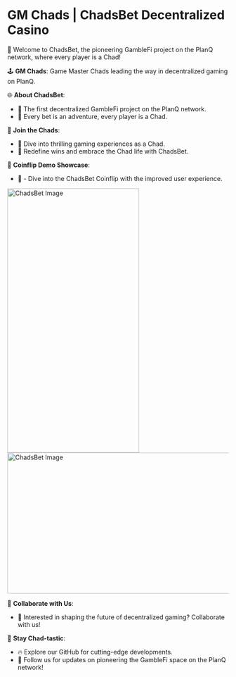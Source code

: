# GM Chads | ChadsBet Decentralized Casino

🎲 Welcome to ChadsBet, the pioneering GambleFi project on the PlanQ network, where every player is a Chad!

🕹️ **GM Chads**: Game Master Chads leading the way in decentralized gaming on PlanQ.

🌐 **About ChadsBet**:
- 🚀 The first decentralized GambleFi project on the PlanQ network.
- 🎰 Every bet is an adventure, every player is a Chad.

👊 **Join the Chads**:
- 💎 Dive into thrilling gaming experiences as a Chad.
- 🌟 Redefine wins and embrace the Chad life with ChadsBet.

🤳 **Coinflip Demo Showcase**:
- 📱  - Dive into the ChadsBet Coinflip with the improved user experience.
<img src="https://aquamarine-afraid-elk-411.mypinata.cloud/ipfs/QmXZLtG9tKZnFPvNqqKUQ3GZNzxZs1MBqrxCBDpc3CyNC4" alt="ChadsBet Image" title="ChadsBet Mobile Image" width="300" height="600" >

<img src="https://aquamarine-afraid-elk-411.mypinata.cloud/ipfs/QmUSBwex1mpZvEvcpHuhmSXZyEf72YAgCJys2ChLQxqmfg" alt="ChadsBet Image" title="ChadsBet PC Image" width="650" height="320" >



🤝 **Collaborate with Us**:
- 👀 Interested in shaping the future of decentralized gaming? Collaborate with us!

🚀 **Stay Chad-tastic**:
- 🔥 Explore our GitHub for cutting-edge developments.
- 📢 Follow us for updates on pioneering the GambleFi space on the PlanQ network!


